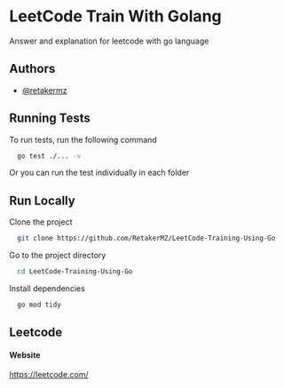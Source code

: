 # LeetCode Train With Golang

Answer and explanation for leetcode with go language

## Authors

- [@retakermz](https://github.com/RetakerMZ)

## Running Tests

To run tests, run the following command

```bash
  go test ./... -v
```

Or you can run the test individually in each folder

## Run Locally

Clone the project

```bash
  git clone https://github.com/RetakerMZ/LeetCode-Training-Using-Go
```

Go to the project directory

```bash
  cd LeetCode-Training-Using-Go
```

Install dependencies

```bash
  go mod tidy
```

## Leetcode

#### Website

https://leetcode.com/

